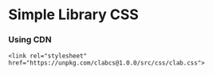 # Simple Library CSS

### Using CDN
```
<link rel="stylesheet" href="https://unpkg.com/clabcs@1.0.0/src/css/clab.css">
```


